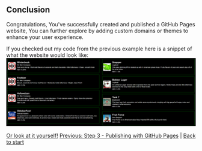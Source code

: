 ## Conclusion
Congratulations, You've successfully created and published a GitHub Pages website, You can further explore by adding custom domains or themes to enhance your user experience.

If you checked out my code from the previous example here is a snippet of what the website would look like:
![Example](https://github.com/keysor/Creating_Github_Hosted_Website/blob/main/web_examp.png)

[Or look at it yourself!](https://keysor.github.io/Wahlburgers-Beer-Menu/)
[Previous: Step 3 - Publishing with GitHub Pages](Step_Three.md) | [Back to start](README.md)
